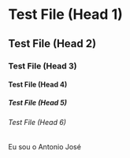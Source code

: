 # Test File (Head 1)
## Test File (Head 2)
### Test File (Head 3)
#### Test File (Head 4)
##### Test File (Head 5)
###### Test File (Head 6)

Eu sou o Antonio José

